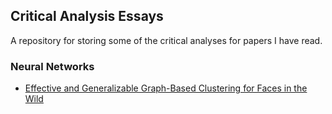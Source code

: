 ## Critical Analysis Essays

A repository for storing some of the critical analyses for papers I have read. 

### Neural Networks

- [Effective and Generalizable Graph-Based Clustering for Faces in the Wild](Effective-and-Generalizable-Graph-Based-Clustering-for-Faces-in-the-Wild.pdf)